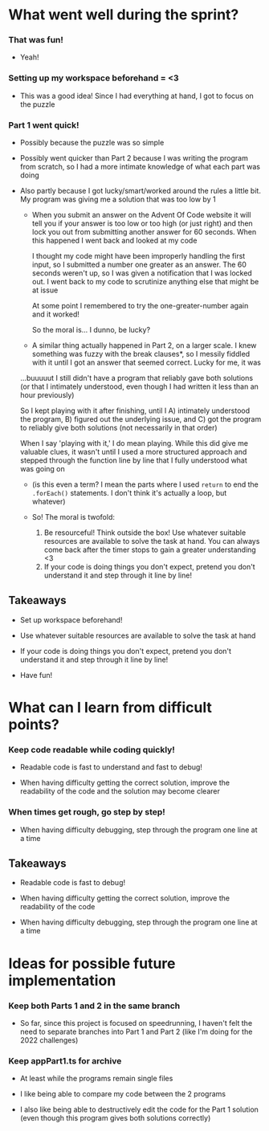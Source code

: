 # What went well during the sprint?

### That was fun!

- Yeah!

### Setting up my workspace beforehand = <3

- This was a good idea! Since I had everything at hand, I got to focus on the puzzle

### Part 1 went quick!

- Possibly because the puzzle was so simple

- Possibly went quicker than Part 2 because I was writing the program from scratch, so I had a more intimate knowledge of what each part was doing

- Also partly because I got lucky/smart/worked around the rules a little bit. My program was giving me a solution that was too low by 1
    - When you submit an answer on the Advent Of Code website it will tell you if your answer is too low or too high (or just right) and then lock you out from submitting another answer for 60 seconds. When this happened I went back and looked at my code
    
        I thought my code might have been improperly handling the first input, so I submitted a number one greater as an answer. The 60 seconds weren't up, so I was given a notification that I was locked out. I went back to my code to scrutinize anything else that might be at issue

        At some point I remembered to try the one-greater-number again and it worked!

        So the moral is... I dunno, be lucky?

    - A similar thing actually happened in Part 2, on a larger scale. I knew something was fuzzy with the break clauses*, so I messily fiddled with it until I got an answer that seemed correct. Lucky for me, it was

    ...buuuuut I still didn't have a program that reliably gave both solutions (or that I intimately understood, even though I had written it less than an hour previously)

    So I kept playing with it after finishing, until I A) intimately understood the program, B) figured out the underlying issue, and C) got the program to reliably give both solutions (not necessarily in that order)

    When I say 'playing with it,' I do mean playing. While this did give me valuable clues, it wasn't until I used a more structured approach and stepped through the function line by line that I fully understood what was going on

    * (is this even a term? I mean the parts where I used `return` to end the `.forEach()` statements. I don't think it's actually a loop, but whatever)

    - So! The moral is twofold:
        
        1. Be resourceful! Think outside the box! Use whatever suitable resources are available to solve the task at hand. You can always come back after the timer stops to gain a greater understanding <3
        2. If your code is doing things you don't expect, pretend you don't understand it and step through it line by line!
    


## Takeaways

- Set up workspace beforehand!

- Use whatever suitable resources are available to solve the task at hand

- If your code is doing things you don't expect, pretend you don't understand it and step through it line by line!

- Have fun!

# What can I learn from difficult points?

### Keep code readable while coding quickly!

- Readable code is fast to understand and fast to debug!

- When having difficulty getting the correct solution, improve the readability of the code and the solution may become clearer

### When times get rough, go step by step!

- When having difficulty debugging, step through the program one line at a time

## Takeaways

- Readable code is fast to debug!

- When having difficulty getting the correct solution, improve the readability of the code 

- When having difficulty debugging, step through the program one line at a time

# Ideas for possible future implementation

### Keep both Parts 1 and 2 in the same branch

- So far, since this project is focused on speedrunning, I haven't felt the need to separate branches into Part 1 and Part 2 (like I'm doing for the 2022 challenges)

### Keep appPart1.ts for archive

- At least while the programs remain single files

- I like being able to compare my code between the 2 programs

- I also like being able to destructively edit the code for the Part 1 solution (even though this program gives both solutions correctly)